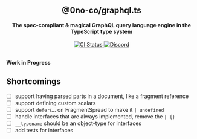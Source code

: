 <div align="center">
  <h2>@0no-co/graphql.ts</h2>
  <strong>The spec-compliant & magical GraphQL query language engine in the TypeScript type system</strong>
  <br />
  <br />
  <a href="https://github.com/0no-co/graphql.ts/actions/workflows/release.yml">
    <img alt="CI Status" src="https://github.com/0no-co/graphql.ts/actions/workflows/release.yml/badge.svg?branch=main" />
  </a>
  <a href="https://urql.dev/discord">
    <img alt="Discord" src="https://img.shields.io/discord/1082378892523864074?color=7389D8&label&logo=discord&logoColor=ffffff" />
  </a>
  <br />
  <br />
</div>

**Work in Progress**

## Shortcomings

- [ ] support having parsed parts in a document, like a fragment reference
- [ ] support defining custom scalars
- [ ] support `defer`/... on FragmentSpread to make it `| undefined`
- [ ] handle interfaces that are always implemented, remove the `| {}`
- [ ] `__typename` should be an object-type for interfaces
- [ ] add tests for interfaces
